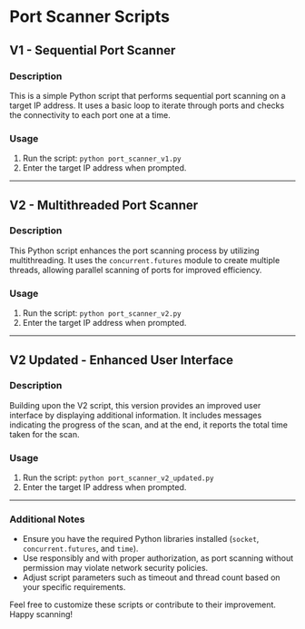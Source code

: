 # Port Scanner Scripts

## V1 - Sequential Port Scanner

### Description
This is a simple Python script that performs sequential port scanning on a target IP address. It uses a basic loop to iterate through ports and checks the connectivity to each port one at a time.

### Usage
1. Run the script: `python port_scanner_v1.py`
2. Enter the target IP address when prompted.

---

## V2 - Multithreaded Port Scanner

### Description
This Python script enhances the port scanning process by utilizing multithreading. It uses the `concurrent.futures` module to create multiple threads, allowing parallel scanning of ports for improved efficiency.

### Usage
1. Run the script: `python port_scanner_v2.py`
2. Enter the target IP address when prompted.

---

## V2 Updated - Enhanced User Interface

### Description
Building upon the V2 script, this version provides an improved user interface by displaying additional information. It includes messages indicating the progress of the scan, and at the end, it reports the total time taken for the scan.

### Usage
1. Run the script: `python port_scanner_v2_updated.py`
2. Enter the target IP address when prompted.

---

### Additional Notes
- Ensure you have the required Python libraries installed (`socket`, `concurrent.futures`, and `time`).
- Use responsibly and with proper authorization, as port scanning without permission may violate network security policies.
- Adjust script parameters such as timeout and thread count based on your specific requirements.

Feel free to customize these scripts or contribute to their improvement. Happy scanning!
